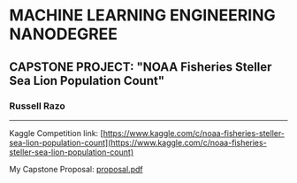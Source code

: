 # MACHINE LEARNING ENGINEERING NANODEGREE


## CAPSTONE PROJECT:  "NOAA Fisheries Steller Sea Lion Population Count"


### Russell Razo


---

Kaggle Competition link: [https://www.kaggle.com/c/noaa-fisheries-steller-sea-lion-population-count](https://www.kaggle.com/c/noaa-fisheries-steller-sea-lion-population-count)

My Capstone Proposal: [proposal.pdf](https://github.com/RussellRC/machine-learning/blob/master/deliveries/capstone-proposal/proposal.pdf)